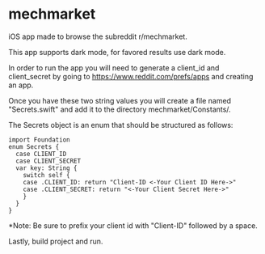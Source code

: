 # mechmarket
iOS app made to browse the subreddit r/mechmarket.

This app supports dark mode, for favored results use dark mode.

In order to run the app you will need to generate a client_id and 
client_secret by going to https://www.reddit.com/prefs/apps and creating an app.

Once you have these two string values you will create a file named "Secrets.swift"
and add it to the directory mechmarket/Constants/.

The Secrets object is an enum that should be structured as follows:
```
import Foundation
enum Secrets {
  case CLIENT_ID
  case CLIENT_SECRET
  var key: String {
    switch self {
    case .CLIENT_ID: return "Client-ID <-Your Client ID Here->"
    case .CLIENT_SECRET: return "<-Your Client Secret Here->"
    }
  }
}
```

*Note: Be sure to prefix your client id with "Client-ID" followed by a space.

Lastly, build project and run.
